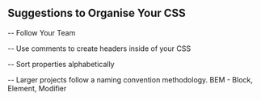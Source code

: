 ## Suggestions to Organise Your CSS

-- Follow Your Team

-- Use comments to create headers inside of your CSS

-- Sort properties alphabetically

-- Larger projects follow a naming convention methodology. BEM - Block, Element, Modifier